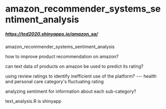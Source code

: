 # amazon_recommender_systems_sentiment_analysis

##### https://ted2020.shinyapps.io/amazon_sa/

 amazon_recommender_systems_sentiment_analysis
 
how to improve product recommendation on amazon?

can text data of products on amazon be used to predict its rating?

using review ratings to identify inefficient use of the platform? --- health and personal care category's fluctuating rating

analyzing sentiment for information about each sub-category?


text_analysis.R is shinyapp
